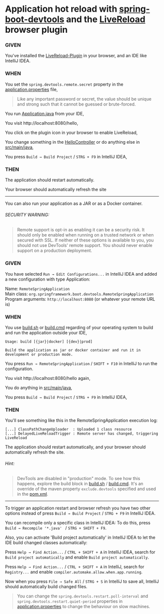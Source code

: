 # Application hot reload with [spring-boot-devtools](https://docs.spring.io/spring-boot/docs/2.4.3/reference/html/using-spring-boot.html#using-boot-devtools) and the [LiveReload](http://livereload.com/extensions/) browser plugin

### GIVEN
You've installed the [LiveReload-Plugin](http://livereload.com/extensions/) in your browser, and an IDE like IntelliJ IDEA.

### WHEN
You set the `spring.devtools.remote.secret` property in the [application.properties](src/main/resources/application.properties) file,

> Like any important password or secret, the value should be unique and strong such that it cannot be guessed or brute-forced.

You run [Application.java](src/main/java/de/tamaroskaljic/spring_boot_hot_reload/Application.java) from your IDE,

You visit http://localhost:8080/hello,

You click on the plugin icon in your browser to enable LiveReload,

You change something in the [HelloController](src/main/java/de/tamaroskaljic/spring_boot_hot_reload/HelloController.java)
or do anything else in [src/main/java](src/main/java),

You press `Build → Build Project` / `STRG + F9` in IntelliJ IDEA,

### THEN

The application should restart automatically.

Your browser should automatically refresh the site

---

You can also run your application as a JAR or as a Docker container.

###### SECURITY WARNING:
> Remote support is opt-in as enabling it can be a security risk.
It should only be enabled when running on a trusted network or when secured with SSL.
If neither of these options is available to you, you should not use DevTools' remote support.
You should never enable support on a production deployment.

### GIVEN

You have selected `Run → Edit Configurations...` in IntelliJ IDEA and added a new configuration with type Application:

Name: `RemoteSpringApplication`<br/>
Main class: `org.springframework.boot.devtools.RemoteSpringApplication`<br/>
Program arguments: `http://localhost:8080` (or whatever your remote URL is)

### WHEN

You use [build.sh](build.sh) or [build.cmd](build.cmd) regarding of
your operating system to build and run the application outside your IDE,

```
Usage: build [{jar}|docker] [{dev}|prod]

Build the application as jar or docker container and run it in development or production mode.
```

You press `Run → RemoteSpringApplication` / `SHIFT + F10` in IntelliJ to run the configuration.

You visit http://localhost:8080/hello again,

You do anything in [src/main/java](src/main/java),

You press `Build → Build Project` / `STRG + F9` in IntelliJ IDEA,

### THEN

You'll see something like this in the RemoteSpringApplication execution log:

```
[...] ClassPathChangeUploader  : Uploaded 1 class resource
[...] DelayedLiveReloadTrigger : Remote server has changed, triggering LiveReload
```

The application should restart automatically, and your browser should automatically refresh the site.

###### Hint:
> DevTools are disabled in "production" mode. To see how this happens, explore the
build block in [build.sh](build.sh) / [build.cmd](build.cmd). It's an override
of the maven property `exclude.devtools` specified and used in the [pom.xml](pom.xml).

---

To trigger an application restart and browser refresh you have two other options instead
of press `Build → Build Project` / `STRG + F9` in IntelliJ IDEA.

You can recompile only a specific class in IntelliJ IDEA: To do this, press
`Build → Recompile '*.java' ` / `STRG + SHIFT + F9`.

Also, you can activate 'Build project automatically' in IntelliJ IDEA to let the IDE build changed classes automatically:

Press `Help → Find Action...` / `CTRL + SHIFT + A` in IntelliJ IDEA, search for `Build project automatically` and enable `Build project automatically`.

Press `Help → Find Action...` / `CTRL + SHIFT + A` in IntelliJ, search for `Registry...` and enable `compiler.automake.allow.when.app.running`.

Now when you press `File → Safe All` / `STRG + S` in IntelliJ to save all, IntelliJ should automatically build changed files.

> You can change the `spring.devtools.restart.poll-interval` and `spring.devtools.restart.quiet-period` properties in [application.properties](src/main/resources/application.properties) to change the behaviour on slow machines.
